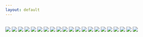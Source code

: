 ```yaml
---
layout: default
---
```


<br>

<img class="profile-picture" src="kentucky_farm.jpg">



<img class="profile-picture" src="boston.jpg">



<img class="profile-picture" src="building_and_windows.jpg">



<img class="profile-picture" src="california.jpg">



<img class="profile-picture" src="bookbag.jpg">



<img class="profile-picture" src="womens_march_posters.jpg">



<img class="profile-picture" src="winter_ice.jpg">



<img class="profile-picture" src="dc.jpg">



<img class="profile-picture" src="door.jpg">



<img class="profile-picture" src="kentucky_landscape.jpg">



<img class="profile-picture" src="white_house_winter.jpg">



<img class="profile-picture" src="christmas.jpg">



<img class="profile-picture" src="dc_rooftop_expanded.jpg">



<img class="profile-picture" src="kentucky_path.jpg">



<img class="profile-picture" src="academy.jpg">



<img class="profile-picture" src="washington_dc.jpg">



<img class="profile-picture" src="redwood_trees.jpg">



<img class="profile-picture" src="kentucky_truck.jpg">



<img class="profile-picture" src="womens_march.jpg">



<img class="profile-picture" src="red_door.jpg">



<img class="profile-picture" src="rugs.jpg">




<b>





